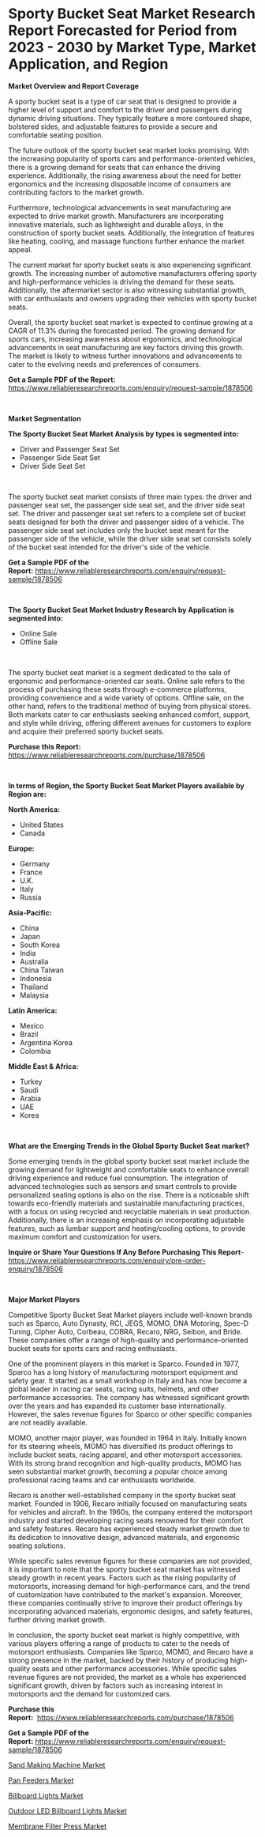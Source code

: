 <p><h1>Sporty Bucket Seat Market Research Report Forecasted for Period from 2023 -  2030 by Market Type, Market Application, and Region</h1></p><p><strong>Market Overview and Report Coverage</strong></p>
<p><p>A sporty bucket seat is a type of car seat that is designed to provide a higher level of support and comfort to the driver and passengers during dynamic driving situations. They typically feature a more contoured shape, bolstered sides, and adjustable features to provide a secure and comfortable seating position.</p><p>The future outlook of the sporty bucket seat market looks promising. With the increasing popularity of sports cars and performance-oriented vehicles, there is a growing demand for seats that can enhance the driving experience. Additionally, the rising awareness about the need for better ergonomics and the increasing disposable income of consumers are contributing factors to the market growth.</p><p>Furthermore, technological advancements in seat manufacturing are expected to drive market growth. Manufacturers are incorporating innovative materials, such as lightweight and durable alloys, in the construction of sporty bucket seats. Additionally, the integration of features like heating, cooling, and massage functions further enhance the market appeal.</p><p>The current market for sporty bucket seats is also experiencing significant growth. The increasing number of automotive manufacturers offering sporty and high-performance vehicles is driving the demand for these seats. Additionally, the aftermarket sector is also witnessing substantial growth, with car enthusiasts and owners upgrading their vehicles with sporty bucket seats.</p><p>Overall, the sporty bucket seat market is expected to continue growing at a CAGR of 11.3% during the forecasted period. The growing demand for sports cars, increasing awareness about ergonomics, and technological advancements in seat manufacturing are key factors driving this growth. The market is likely to witness further innovations and advancements to cater to the evolving needs and preferences of consumers.</p></p>
<p><strong>Get a Sample PDF of the Report:</strong> <a href="https://www.reliableresearchreports.com/enquiry/request-sample/1878506">https://www.reliableresearchreports.com/enquiry/request-sample/1878506</a></p>
<p>&nbsp;</p>
<p><strong>Market Segmentation</strong></p>
<p><strong>The Sporty Bucket Seat Market Analysis by types is segmented into:</strong></p>
<p><ul><li>Driver and Passenger Seat Set</li><li>Passenger Side Seat Set</li><li>Driver Side Seat Set</li></ul></p>
<p>&nbsp;</p>
<p><p>The sporty bucket seat market consists of three main types: the driver and passenger seat set, the passenger side seat set, and the driver side seat set. The driver and passenger seat set refers to a complete set of bucket seats designed for both the driver and passenger sides of a vehicle. The passenger side seat set includes only the bucket seat meant for the passenger side of the vehicle, while the driver side seat set consists solely of the bucket seat intended for the driver's side of the vehicle.</p></p>
<p><strong>Get a Sample PDF of the Report:</strong>&nbsp;<a href="https://www.reliableresearchreports.com/enquiry/request-sample/1878506">https://www.reliableresearchreports.com/enquiry/request-sample/1878506</a></p>
<p>&nbsp;</p>
<p><strong>The Sporty Bucket Seat Market Industry Research by Application is segmented into:</strong></p>
<p><ul><li>Online Sale</li><li>Offline Sale</li></ul></p>
<p>&nbsp;</p>
<p><p>The sporty bucket seat market is a segment dedicated to the sale of ergonomic and performance-oriented car seats. Online sale refers to the process of purchasing these seats through e-commerce platforms, providing convenience and a wide variety of options. Offline sale, on the other hand, refers to the traditional method of buying from physical stores. Both markets cater to car enthusiasts seeking enhanced comfort, support, and style while driving, offering different avenues for customers to explore and acquire their preferred sporty bucket seats.</p></p>
<p><strong>Purchase this Report:</strong>&nbsp; <a href="https://www.reliableresearchreports.com/purchase/1878506">https://www.reliableresearchreports.com/purchase/1878506</a></p>
<p>&nbsp;</p>
<p><strong>In terms of Region, the Sporty Bucket Seat Market Players available by Region are:</strong></p>
<p>
    <p> <strong> North America: </strong>
        <ul>
            <li>United States</li>
            <li>Canada</li>
        </ul>
        </p> 
    <p> <strong> Europe: </strong>
        <ul>
            <li>Germany</li>
            <li>France</li>
            <li>U.K.</li>
            <li>Italy</li>
            <li>Russia</li>
        </ul>
        </p> 
    <p> <strong> Asia-Pacific: </strong>
        <ul>
            <li>China</li>
            <li>Japan</li>
            <li>South Korea</li>
            <li>India</li>
            <li>Australia</li>
            <li>China Taiwan</li>
            <li>Indonesia</li>
            <li>Thailand</li>
            <li>Malaysia</li>
        </ul>
        </p> 
    <p> <strong> Latin America: </strong>
        <ul>
            <li>Mexico</li>
            <li>Brazil</li>
            <li>Argentina Korea</li>
            <li>Colombia</li>
        </ul>
        </p> 
    <p> <strong> Middle East & Africa: </strong>
        <ul>
            <li>Turkey</li>
            <li>Saudi</li>
            <li>Arabia</li>
            <li>UAE</li>
            <li>Korea</li>
        </ul>
    </p>
    </p>
<p>&nbsp;</p>
<p><strong>What are the Emerging Trends in the Global Sporty Bucket Seat market?</strong></p>
<p><p>Some emerging trends in the global sporty bucket seat market include the growing demand for lightweight and comfortable seats to enhance overall driving experience and reduce fuel consumption. The integration of advanced technologies such as sensors and smart controls to provide personalized seating options is also on the rise. There is a noticeable shift towards eco-friendly materials and sustainable manufacturing practices, with a focus on using recycled and recyclable materials in seat production. Additionally, there is an increasing emphasis on incorporating adjustable features, such as lumbar support and heating/cooling options, to provide maximum comfort and customization for users.</p></p>
<p><strong>Inquire or Share Your Questions If Any Before Purchasing This Report</strong>- <a href="https://www.reliableresearchreports.com/enquiry/pre-order-enquiry/1878506">https://www.reliableresearchreports.com/enquiry/pre-order-enquiry/1878506</a></p>
<p>&nbsp;</p>
<p><strong>Major Market Players</strong></p>
<p><p>Competitive Sporty Bucket Seat Market players include well-known brands such as Sparco, Auto Dynasty, RCI, JEGS, MOMO, DNA Motoring, Spec-D Tuning, Cipher Auto, Corbeau, COBRA, Recaro, NRG, Seibon, and Bride. These companies offer a range of high-quality and performance-oriented bucket seats for sports cars and racing enthusiasts. </p><p>One of the prominent players in this market is Sparco. Founded in 1977, Sparco has a long history of manufacturing motorsport equipment and safety gear. It started as a small workshop in Italy and has now become a global leader in racing car seats, racing suits, helmets, and other performance accessories. The company has witnessed significant growth over the years and has expanded its customer base internationally. However, the sales revenue figures for Sparco or other specific companies are not readily available.</p><p>MOMO, another major player, was founded in 1964 in Italy. Initially known for its steering wheels, MOMO has diversified its product offerings to include bucket seats, racing apparel, and other motorsport accessories. With its strong brand recognition and high-quality products, MOMO has seen substantial market growth, becoming a popular choice among professional racing teams and car enthusiasts worldwide.</p><p>Recaro is another well-established company in the sporty bucket seat market. Founded in 1906, Recaro initially focused on manufacturing seats for vehicles and aircraft. In the 1960s, the company entered the motorsport industry and started developing racing seats renowned for their comfort and safety features. Recaro has experienced steady market growth due to its dedication to innovative design, advanced materials, and ergonomic seating solutions.</p><p>While specific sales revenue figures for these companies are not provided, it is important to note that the sporty bucket seat market has witnessed steady growth in recent years. Factors such as the rising popularity of motorsports, increasing demand for high-performance cars, and the trend of customization have contributed to the market's expansion. Moreover, these companies continually strive to improve their product offerings by incorporating advanced materials, ergonomic designs, and safety features, further driving market growth.</p><p>In conclusion, the sporty bucket seat market is highly competitive, with various players offering a range of products to cater to the needs of motorsport enthusiasts. Companies like Sparco, MOMO, and Recaro have a strong presence in the market, backed by their history of producing high-quality seats and other performance accessories. While specific sales revenue figures are not provided, the market as a whole has experienced significant growth, driven by factors such as increasing interest in motorsports and the demand for customized cars.</p></p>
<p><strong>Purchase this Report:</strong>&nbsp;&nbsp;<a href="https://www.reliableresearchreports.com/purchase/1878506">https://www.reliableresearchreports.com/purchase/1878506</a></p>
<p></p>
<p><strong>Get a Sample PDF of the Report:</strong>&nbsp;<a href="https://www.reliableresearchreports.com/enquiry/request-sample/1878506">https://www.reliableresearchreports.com/enquiry/request-sample/1878506</a></p>
<p><p><a href="https://www.linkedin.com/pulse/sand-making-machine-market-insights-players-forecast-till-xhile/">Sand Making Machine Market</a></p><p><a href="https://www.linkedin.com/pulse/pan-feeders-market-research-report-unlocks-analysis-financial-gqjgf/">Pan Feeders Market</a></p><p><a href="https://medium.com/@germanwolff65/billboard-lights-market-exploring-market-share-market-trends-and-future-growth-9c4a4377d2ba">Billboard Lights Market</a></p><p><a href="https://medium.com/@cruzdamore75/analyzing-outdoor-led-billboard-lights-market-global-industry-perspective-and-forecast-2023-to-6d64dd55bf00">Outdoor LED Billboard Lights Market</a></p><p><a href="https://www.linkedin.com/pulse/membrane-filter-press-market-challenges-opportunities-lwrtf/">Membrane Filter Press Market</a></p></p>